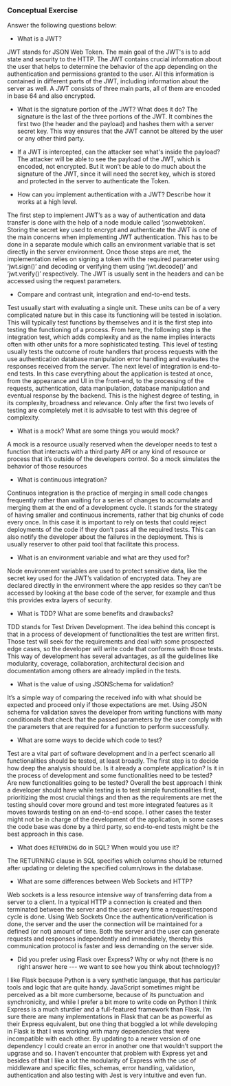 ### Conceptual Exercise

Answer the following questions below:

- What is a JWT?

JWT stands for JSON Web Token. The main goal of the JWT's is to add state and security to the HTTP. The JWT contains crucial information about the user that helps to determine the behavior of the app depending on the authentication and permissions granted to the user. All this information is contained in different parts of the JWT, including information about the server as well. A JWT consists of three main parts, all of them are encoded in base 64 and also encrypted.

- What is the signature portion of the JWT?  What does it do?
The signature is the last of the three portions of the JWT. It combines the first two (the header and the payload) and hashes them with a server secret key. This way ensures that the JWT cannot be altered by the user or any other third party.

- If a JWT is intercepted, can the attacker see what's inside the payload?
The attacker will be able to see the payload of the JWT, which is encoded, not encrypted. But it won’t be able to do much about the signature of the JWT, since it will need the secret key, which is stored and protected in the server to authenticate the Token.

- How can you implement authentication with a JWT?  Describe how it works at a high level.

The first step to implement JWT’s as a way of authentication and data transfer is done with the help of a node module called ‘jsonwebtoken’. Storing the secret key used to encrypt and authenticate the JWT is one of the main concerns when implementing JWT authentication. This has to be done in a separate module which calls an environment variable that is set directly in the server environment. Once those steps are met, the implementation relies on signing a token with the required parameter using ‘jwt.sign()’ and decoding or verifying them using ‘jwt.decode()’ and ‘jwt.verify()’ respectively. The JWT is usually sent in the headers and can be accessed using the request parameters.

- Compare and contrast unit, integration and end-to-end tests.

Test usually start with evaluating a single unit. These units can be of a very complicated nature but in this case its functioning will be tested in isolation. This will typically test functions by themselves and it is the first step into testing the functioning of a process. 
From here, the following step is the integration test, which adds complexity and as the name implies interacts often with other units for a more sophisticated testing. This level of testing usually tests the outcome of route handlers that process requests with the use authentication database manipulation error handling and evaluates the responses received from the server. The next level of integration is end-to-end tests. In this case everything about the application is tested at once, from the appearance and UI in the front-end, to the processing of the requests, authentication, data manipulation, database manipulation and eventual response by the backend. This is the highest degree of testing, in its complexity, broadness and relevance. Only after the first two levels of testing are completely met it is advisable to test with this degree of complexity.

- What is a mock? What are some things you would mock?

A mock is a resource usually reserved when the developer needs to test a function that interacts with a third party API or any kind of resource or process that it’s outside of the developers control. So a mock simulates the behavior of those resources

- What is continuous integration?

Continuos integration is the practice of merging in small code changes frequently rather than waiting for a series of changes to accumulate and merging them at the end of a development cycle. It stands for the strategy of having smaller and continuous increments, rather that big chunks of code every once. In this case it is important to rely on tests that could reject deployments of the code if they don’t pass all the required tests. This can also notify the developer about the failures in the deployment. This is usually reserver to other paid tool that facilitate this process.

- What is an environment variable and what are they used for?

Node environment variables are used to protect sensitive data, like the secret key used for the JWT’s validation of encrypted data. They are declared directly in the environment where the app resides so they can’t be accessed by looking at the base code of the server, for example and thus this provides extra layers of security.

- What is TDD? What are some benefits and drawbacks?

TDD stands for Test Driven Development. The idea behind this concept is that in a process of development of functionalities the test are written first. Those test will seek for the requirements and deal with some prospected edge cases, so the developer will write code that conforms with those tests. This way of development has several advantages, as all the guidelines like modularity, coverage, collaboration, architectural decision and documentation among others are already implied in the tests. 

- What is the value of using JSONSchema for validation?

It’s a simple way of comparing the received info with what should be expected and proceed only if those expectations are met. Using JSON schema for validation saves the developer from writing functions with many conditionals that check that the passed parameters by the user comply with the parameters that are required for a function to perform successfully.

- What are some ways to decide which code to test?

Test are a vital part of software development and in a perfect scenario all functionalities should be tested, at least broadly. The first step is to decide how deep the analysis should be. Is it already a complete application? Is it in the process of development and some functionalities need to be tested? Are new functionalities going to be tested? Overall the best approach I think a developer should have while testing is to test simple functionalities first, prioritizing the most crucial things and then as the requirements are met the testing should cover more ground and test more integrated features as it moves towards testing on an end-to-end scope. I other cases the tester might not be in charge of the development of the application, in some cases the code base was done by a third party, so end-to-end tests might be the best approach in this case.

- What does `RETURNING` do in SQL? When would you use it?

The RETURNING clause in SQL specifies which columns should be returned after updating or deleting the specified column/rows in the database.

- What are some differences between Web Sockets and HTTP?

Web sockets is a less resource intensive way of transferring data from a server to a client. In a typical HTTP a connection is created and then terminated between the server and the user every time a request/respond cycle is done. Using Web Sockets Once the authentication/verification is done, the server and the user the connection will be maintained for a defined (or not) amount of time. Both the server and the user can generate requests and responses independently and immediately, thereby this communication protocol is faster and less demanding on the server side.

- Did you prefer using Flask over Express? Why or why not (there is no right
  answer here --- we want to see how you think about technology)?

I like Flask because Python is a very synthetic language, that has particular tools and logic that are quite handy. JavaScript sometimes might be perceived as a bit more cumbersome, because of its punctuation and synchronicity, and while I prefer a bit more to write code on Python I think Express is a much sturdier and a full-featured framework than Flask. I’m sure there are many implementations in Flask that can be as powerful as their Express equivalent, but one thing that boggled a lot while developing in Flask is that I was working with many dependencies that were incompatible with each other. By updating to a newer version of one dependency I could create an error in another one that wouldn’t support the upgrase and so. I haven’t encounter that problem with Express yet and besides of that I like a lot the modularity of Express with the use of middleware and specific files, schemas, error handling, validation, authentication and also testing with Jest is very intuitive and even fun.
